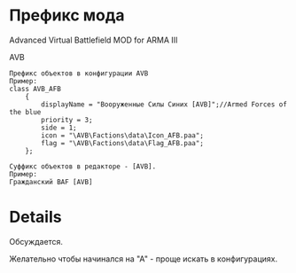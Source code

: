 # Префикс мода #

Advanced Virtual Battlefield MOD for ARMA III

AVB
```
Префикс объектов в конфигурации AVB
Пример:
class AVB_AFB
	{
		displayName = "Вооруженные Силы Синих [AVB]";//Armed Forces of the blue
		priority = 3;
		side = 1;
		icon = "\AVB\Factions\data\Icon_AFB.paa";
		flag = "\AVB\Factions\data\Flag_AFB.paa";
	};

Суффикс объектов в редакторе - [AVB].
Пример:
Гражданский BAF [AVB]
```
# Details #
Обсуждается.

Желательно чтобы начинался на "А" - проще искать в конфигурациях.